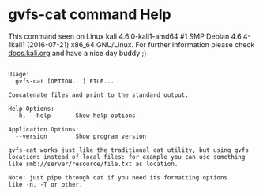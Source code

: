 # gvfs-cat command Help
 
 This command seen on Linux kali 4.6.0-kali1-amd64 #1 SMP Debian 4.6.4-1kali1 (2016-07-21) x86_64 GNU/Linux. For further information please check [docs.kali.org](docs.kali.org) and have a nice day buddy ;) 

~~~

Usage:
  gvfs-cat [OPTION...] FILE...

Concatenate files and print to the standard output.

Help Options:
  -h, --help       Show help options

Application Options:
  --version        Show program version

gvfs-cat works just like the traditional cat utility, but using gvfs
locations instead of local files: for example you can use something
like smb://server/resource/file.txt as location.

Note: just pipe through cat if you need its formatting options
like -n, -T or other.

~~~
